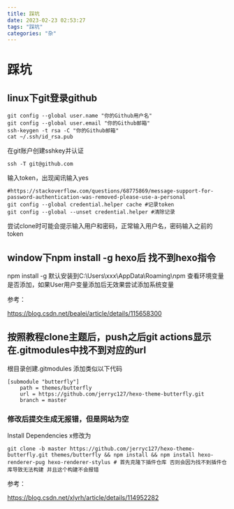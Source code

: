 ```yaml
---
title: 踩坑
date: 2023-02-23 02:53:27
tags: "踩坑"
categories: "杂"
---
```

# 踩坑
## linux下git登录github
```
git config --global user.name "你的Github用户名"
git config --global user.email "你的Github邮箱"
ssh-keygen -t rsa -C "你的Github邮箱"
cat ~/.ssh/id_rsa.pub
```
在git账户创建sshkey并认证
```
ssh -T git@github.com
```
输入token，出现闻讯输入yes
```
#https://stackoverflow.com/questions/68775869/message-support-for-password-authentication-was-removed-please-use-a-personal
git config --global credential.helper cache #记录token
git config --global --unset credential.helper #清除记录
```
尝试clone时可能会提示输入用户和密码，正常输入用户名，密码输入之前的token
## window下npm install -g hexo后 找不到hexo指令
npm install -g 默认安装到C:\Users\xxx\AppData\Roaming\npm 查看环境变量是否添加，如果User用户变量添加后无效果尝试添加系统变量

参考：

https://blog.csdn.net/bealei/article/details/115658300
## 按照教程clone主题后，push之后git actions显示在.gitmodules中找不到对应的url
根目录创建.gitmodules 添加类似以下代码
```
[submodule "butterfly"]
	path = themes/butterfly
	url = https://github.com/jerryc127/hexo-theme-butterfly.git
	branch = master
```
### 修改后提交生成无报错，但是网站为空
Install Dependencies x修改为
```
git clone -b master https://github.com/jerryc127/hexo-theme-butterfly.git themes/butterfly && npm install && npm install hexo-renderer-pug hexo-renderer-stylus # 首先克隆下插件仓库 否则会因为找不到插件仓库导致无法构建 并且这个构建不会报错
```
参考：

https://blog.csdn.net/xlyrh/article/details/114952282